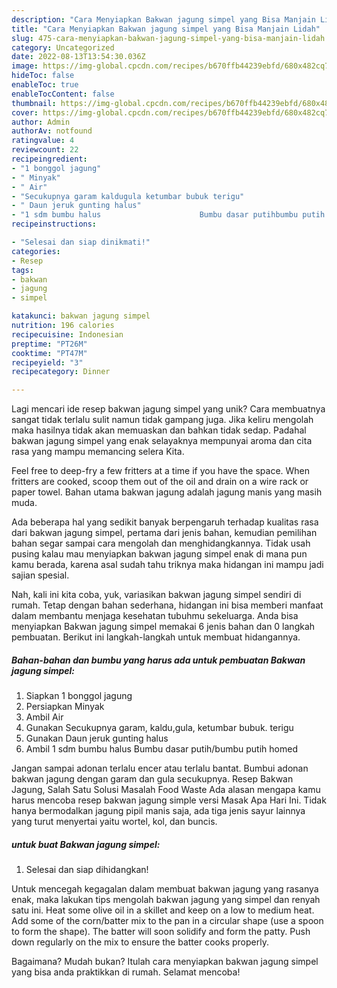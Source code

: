 ```yaml
---
description: "Cara Menyiapkan Bakwan jagung simpel yang Bisa Manjain Lidah"
title: "Cara Menyiapkan Bakwan jagung simpel yang Bisa Manjain Lidah"
slug: 475-cara-menyiapkan-bakwan-jagung-simpel-yang-bisa-manjain-lidah
category: Uncategorized
date: 2022-08-13T13:54:30.036Z
image: https://img-global.cpcdn.com/recipes/b670ffb44239ebfd/680x482cq70/bakwan-jagung-simpel-foto-resep-utama.jpg
hideToc: false
enableToc: true
enableTocContent: false
thumbnail: https://img-global.cpcdn.com/recipes/b670ffb44239ebfd/680x482cq70/bakwan-jagung-simpel-foto-resep-utama.jpg
cover: https://img-global.cpcdn.com/recipes/b670ffb44239ebfd/680x482cq70/bakwan-jagung-simpel-foto-resep-utama.jpg
author: Admin
authorAv: notfound
ratingvalue: 4
reviewcount: 22
recipeingredient:
- "1 bonggol jagung"
- " Minyak"
- " Air"
- "Secukupnya garam kaldugula ketumbar bubuk terigu"
- " Daun jeruk gunting halus"
- "1 sdm bumbu halus                      Bumbu dasar putihbumbu putih homed"
recipeinstructions:

- "Selesai dan siap dinikmati!"
categories:
- Resep
tags:
- bakwan
- jagung
- simpel

katakunci: bakwan jagung simpel 
nutrition: 196 calories
recipecuisine: Indonesian
preptime: "PT26M"
cooktime: "PT47M"
recipeyield: "3"
recipecategory: Dinner

---
```





Lagi mencari ide resep bakwan jagung simpel yang unik? Cara membuatnya sangat tidak terlalu sulit namun tidak gampang juga. Jika keliru mengolah maka hasilnya tidak akan memuaskan dan bahkan tidak sedap. Padahal bakwan jagung simpel yang enak selayaknya mempunyai aroma dan cita rasa yang mampu memancing selera Kita.





Feel free to deep-fry a few fritters at a time if you have the space. When fritters are cooked, scoop them out of the oil and drain on a wire rack or paper towel. Bahan utama bakwan jagung adalah jagung manis yang masih muda.

Ada beberapa hal yang sedikit banyak berpengaruh terhadap kualitas rasa dari bakwan jagung simpel, pertama dari jenis bahan, kemudian pemilihan bahan segar sampai cara mengolah dan menghidangkannya. Tidak usah pusing kalau mau menyiapkan bakwan jagung simpel enak di mana pun kamu berada, karena asal sudah tahu triknya maka hidangan ini mampu jadi sajian spesial.






Nah, kali ini kita coba, yuk, variasikan bakwan jagung simpel sendiri di rumah. Tetap dengan bahan sederhana, hidangan ini bisa memberi manfaat dalam membantu menjaga kesehatan tubuhmu sekeluarga. Anda bisa menyiapkan Bakwan jagung simpel memakai 6 jenis bahan dan 0 langkah pembuatan. Berikut ini langkah-langkah untuk membuat hidangannya.

<!--inarticleads1-->

##### Bahan-bahan dan bumbu yang harus ada untuk pembuatan Bakwan jagung simpel:

1. Siapkan 1 bonggol jagung
1. Persiapkan  Minyak
1. Ambil  Air
1. Gunakan Secukupnya garam, kaldu,gula, ketumbar bubuk. terigu
1. Gunakan  Daun jeruk gunting halus
1. Ambil 1 sdm bumbu halus                      Bumbu dasar putih/bumbu putih homed


Jangan sampai adonan terlalu encer atau terlalu bantat. Bumbui adonan bakwan jagung dengan garam dan gula secukupnya. Resep Bakwan Jagung, Salah Satu Solusi Masalah Food Waste Ada alasan mengapa kamu harus mencoba resep bakwan jagung simple versi Masak Apa Hari Ini. Tidak hanya bermodalkan jagung pipil manis saja, ada tiga jenis sayur lainnya yang turut menyertai yaitu wortel, kol, dan buncis. 

<!--inarticleads2-->

#####  untuk buat Bakwan jagung simpel:


1. Selesai dan siap dihidangkan!

Untuk mencegah kegagalan dalam membuat bakwan jagung yang rasanya enak, maka lakukan tips mengolah bakwan jagung yang simpel dan renyah satu ini. Heat some olive oil in a skillet and keep on a low to medium heat. Add some of the corn/batter mix to the pan in a circular shape (use a spoon to form the shape). The batter will soon solidify and form the patty. Push down regularly on the mix to ensure the batter cooks properly. 

Bagaimana? Mudah bukan? Itulah cara menyiapkan bakwan jagung simpel yang bisa anda praktikkan di rumah. Selamat mencoba!
